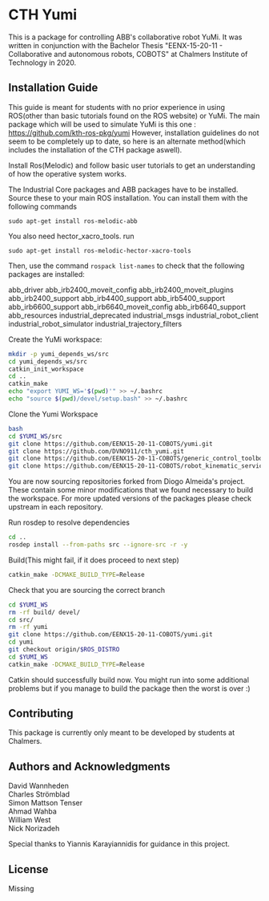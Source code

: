 # CTH Yumi

This is a package for controlling ABB's collaborative robot YuMi. It was written in conjunction with the Bachelor Thesis "EENX-15-20-11 - Collaborative and autonomous robots, COBOTS" at Chalmers Institute of Technology in 2020. 

## Installation Guide
This guide is meant for students with no prior experience in using ROS(other than basic tutorials found on the ROS website) or YuMi.
The main package which will be used to simulate YuMi is this one :
https://github.com/kth-ros-pkg/yumi
However, installation guidelines do not seem to be completely up to date, so here is an alternate method(which includes the installation of the CTH package aswell).


Install Ros(Melodic) and follow basic user tutorials to get an understanding of how the operative system works.


The Industrial Core packages and ABB packages have to be installed. Source these to your main ROS installation.
You can install them with the following commands
``` sudo apt-get install ros-melodic-industrial-core
sudo apt-get install ros-melodic-abb 
``` 
You also need hector_xacro_tools. run
``` 
sudo apt-get install ros-melodic-hector-xacro-tools
``` 

Then, use the command ```rospack list-names``` to check that the following packages are installed:

abb_driver
abb_irb2400_moveit_config
abb_irb2400_moveit_plugins
abb_irb2400_support
abb_irb4400_support
abb_irb5400_support
abb_irb6600_support
abb_irb6640_moveit_config
abb_irb6640_support
abb_resources
industrial_deprecated
industrial_msgs
industrial_robot_client
industrial_robot_simulator
industrial_trajectory_filters


Create the YuMi workspace:

```bash
mkdir -p yumi_depends_ws/src
cd yumi_depends_ws/src
catkin_init_workspace
cd ..
catkin_make
echo "export YUMI_WS='$(pwd)'" >> ~/.bashrc
echo "source $(pwd)/devel/setup.bash" >> ~/.bashrc
```

Clone the Yumi Workspace

```bash
bash
cd $YUMI_WS/src
git clone https://github.com/EENX15-20-11-COBOTS/yumi.git
git clone https://github.com/DVNO911/cth_yumi.git
git clone https://github.com/EENX15-20-11-COBOTS/generic_control_toolbox.git
git clone https://github.com/EENX15-20-11-COBOTS/robot_kinematic_services.git

```
You are now sourcing repositories forked from Diogo Almeida's project. These contain some minor modifications that we found necessary to build the workspace. For more updated versions of the packages please check upstream in each repository.

Run rosdep to resolve dependencies

```bash
cd ..
rosdep install --from-paths src --ignore-src -r -y
```

Build(This might fail, if it does proceed to next step)

```bash
catkin_make -DCMAKE_BUILD_TYPE=Release
```


Check that you are sourcing the correct branch

```bash
cd $YUMI_WS
rm -rf build/ devel/
cd src/
rm -rf yumi
git clone https://github.com/EENX15-20-11-COBOTS/yumi.git
cd yumi
git checkout origin/$ROS_DISTRO 
cd $YUMI_WS
catkin_make -DCMAKE_BUILD_TYPE=Release
```

Catkin should successfully build now. You might run into some additional problems but if you manage to build the package then the worst is over :)


## Contributing

This package is currently only meant to be developed by students at Chalmers.

## Authors and Acknowledgments

David Wannheden\
Charles Strömblad\
Simon Mattson Tenser\
Ahmad Wahba\
William West\
Nick Norizadeh

Special thanks to Yiannis Karayiannidis for guidance in this project.

## License

Missing
